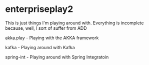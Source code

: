 # enterpriseplay2
This is just things I'm playing around with. Everything is incomplete because, well, I sort of suffer from ADD

akka.play - Playing with the AKKA framework

kafka - Playing around with Kafka

spring-int - Playing around with Spring Integratoin
